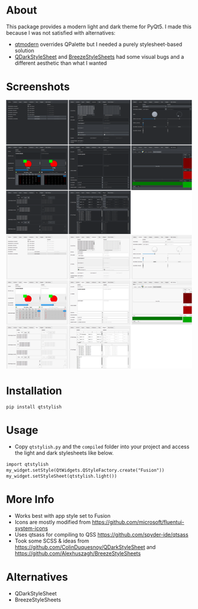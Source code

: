 # About

This package provides a modern light and dark theme for PyQt5. I made this because I was not satisfied with alternatives:
- [qtmodern](https://github.com/gmarull/qtmodern) overrides QPalette but I needed a purely stylesheet-based solution
- [QDarkStyleSheet](https://github.com/ColinDuquesnoy/QDarkStyleSheet) and [BreezeStyleSheets](https://github.com/Alexhuszagh/BreezeStyleSheets) had some visual bugs and a different aesthetic than what I wanted

# Screenshots
![Dark](screenshots/dark.png)
![Light](screenshots/light.png)

# Installation

```
pip install qtstylish
```

# Usage
- Copy `qtstylish.py` and the `compiled` folder into your project and access the light and dark stylesheets like below.
```
import qtstylish
my_widget.setStyle(QtWidgets.QStyleFactory.create("Fusion"))
my_widget.setStyleSheet(qtstylish.light())
```

# More Info
- Works best with app style set to Fusion
- Icons are mostly modified from https://github.com/microsoft/fluentui-system-icons
- Uses qtsass for compiling to QSS https://github.com/spyder-ide/qtsass
- Took some SCSS & ideas from https://github.com/ColinDuquesnoy/QDarkStyleSheet and https://github.com/Alexhuszagh/BreezeStyleSheets

# Alternatives
- QDarkStyleSheet
- BreezeStyleSheets